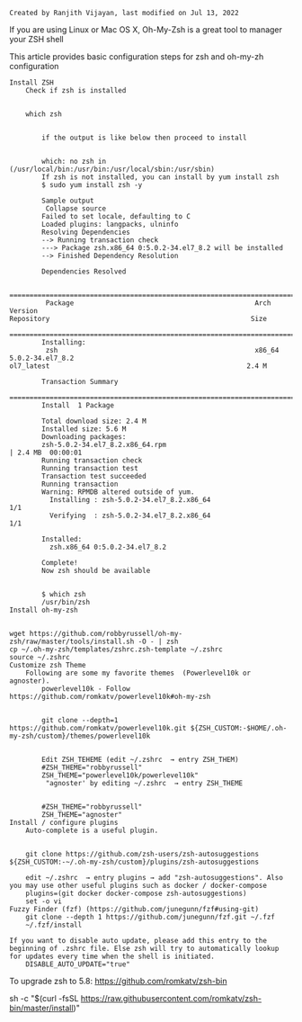 
    Created by Ranjith Vijayan, last modified on Jul 13, 2022


If you are using Linux or Mac OS X, Oh-My-Zsh is a great tool to manager your ZSH shell


This article provides basic configuration steps for zsh and oh-my-zh configuration


    Install ZSH
        Check if zsh is installed


        which zsh


            if the output is like below then proceed to install


            which: no zsh in (/usr/local/bin:/usr/bin:/usr/local/sbin:/usr/sbin)
            If zsh is not installed, you can install by yum install zsh
            $ sudo yum install zsh -y

            Sample output
             Collapse source
            Failed to set locale, defaulting to C
            Loaded plugins: langpacks, ulninfo
            Resolving Dependencies
            --> Running transaction check
            ---> Package zsh.x86_64 0:5.0.2-34.el7_8.2 will be installed
            --> Finished Dependency Resolution
             
            Dependencies Resolved
             
            ==============================================================================================================================================================================================================================================
             Package                                             Arch                                                   Version                                                          Repository                                                  Size
            ==============================================================================================================================================================================================================================================
            Installing:
             zsh                                                 x86_64                                                 5.0.2-34.el7_8.2                                                 ol7_latest                                                 2.4 M
             
            Transaction Summary
            ==============================================================================================================================================================================================================================================
            Install  1 Package
             
            Total download size: 2.4 M
            Installed size: 5.6 M
            Downloading packages:
            zsh-5.0.2-34.el7_8.2.x86_64.rpm                                                                                                                                                                                        | 2.4 MB  00:00:01
            Running transaction check
            Running transaction test
            Transaction test succeeded
            Running transaction
            Warning: RPMDB altered outside of yum.
              Installing : zsh-5.0.2-34.el7_8.2.x86_64                                                                                                                                                                                                1/1
              Verifying  : zsh-5.0.2-34.el7_8.2.x86_64                                                                                                                                                                                                1/1
             
            Installed:
              zsh.x86_64 0:5.0.2-34.el7_8.2
             
            Complete!
            Now zsh should be available


            $ which zsh
            /usr/bin/zsh
    Install oh-my-zsh


    wget https://github.com/robbyrussell/oh-my-zsh/raw/master/tools/install.sh -O - | zsh
    cp ~/.oh-my-zsh/templates/zshrc.zsh-template ~/.zshrc
    source ~/.zshrc
    Customize zsh Theme
        Following are some my favorite themes  (Powerlevel10k or agnoster).
            powerlevel10k - Follow https://github.com/romkatv/powerlevel10k#oh-my-zsh


            git clone --depth=1 https://github.com/romkatv/powerlevel10k.git ${ZSH_CUSTOM:-$HOME/.oh-my-zsh/custom}/themes/powerlevel10k


            Edit ZSH_TEHEME (edit ~/.zshrc  → entry ZSH_THEM)
            #ZSH_THEME="robbyrussell"
            ZSH_THEME="powerlevel10k/powerlevel10k"
             "agnoster' by editing ~/.zshrc  → entry ZSH_THEME


            #ZSH_THEME="robbyrussell"
            ZSH_THEME="agnoster"
    Install / configure plugins 
        Auto-complete is a useful plugin.


        git clone https://github.com/zsh-users/zsh-autosuggestions ${ZSH_CUSTOM:-~/.oh-my-zsh/custom}/plugins/zsh-autosuggestions

        edit ~/.zshrc  → entry plugins → add "zsh-autosuggestions". Also you may use other useful plugins such as docker / docker-compose 
        plugins=(git docker docker-compose zsh-autosuggestions)
        set -o vi
    Fuzzy Finder (fzf) (https://github.com/junegunn/fzf#using-git)
        git clone --depth 1 https://github.com/junegunn/fzf.git ~/.fzf
        ~/.fzf/install

    If you want to disable auto update, please add this entry to the beginning of .zshrc file. Else zsh will try to automatically lookup for updates every time when the shell is initiated.
        DISABLE_AUTO_UPDATE="true"


To upgrade zsh to 5.8: https://github.com/romkatv/zsh-bin


sh -c "$(curl -fsSL https://raw.githubusercontent.com/romkatv/zsh-bin/master/install)"
